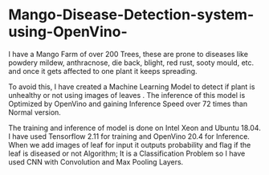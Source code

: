 # Mango-Disease-Detection-system-using-OpenVino-
I have a Mango Farm of over 200 Trees, these are prone to diseases like powdery mildew, anthracnose, die back, blight, red rust, sooty mould, etc. and once it gets affected to one plant it keeps spreading. 

To avoid this, I have created a Machine Learning Model to detect if plant is unhealthy or not using images of leaves . The inference of this model is Optimized by OpenVino and gaining Inference Speed over 72 times than Normal version.

The training and inference of model is done on Intel Xeon and Ubuntu 18.04. I have used Tensorflow 2.11 for training and OpenVino 20.4 for Inference. When we add images of leaf for input it outputs probability and flag if the leaf is diseased or not
Algorithm; It is a Classification Problem so I have used CNN with Convolution and Max Pooling Layers. 

